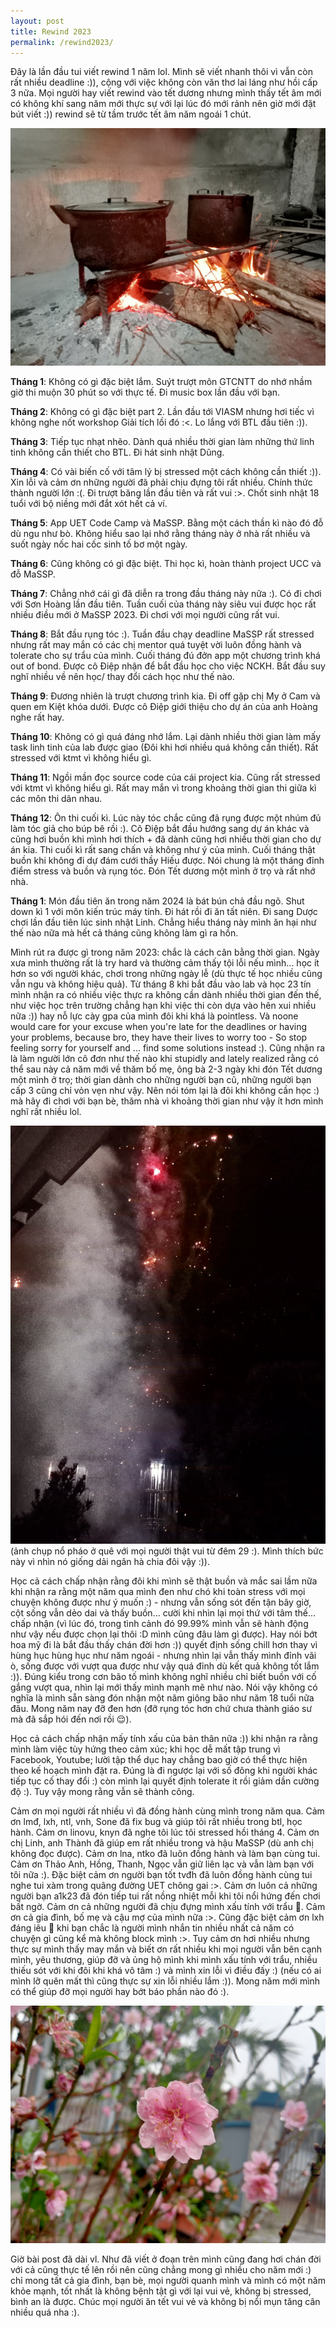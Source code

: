 ```yaml
---
layout: post
title: Rewind 2023
permalink: /rewind2023/
---
```


Đây là lần đầu tui viết rewind 1 năm lol. Mình sẽ viết nhanh thôi vì vẫn còn rất nhiều deadline :)), cộng với việc không còn văn thơ lai láng như hồi cấp 3 nữa. Mọi người hay viết rewind vào tết dương nhưng mình thấy tết âm mới có không khí sang năm mới thực sự với lại lúc đó mới rảnh nên giờ mới đặt bút viết :)) rewind sẽ từ tầm trước tết âm năm ngoái 1 chút.

![hope](/images/rewind20233.jpg)


**Tháng 1**: Không có gì đặc biệt lắm. Suýt trượt môn GTCNTT do nhớ nhầm giờ thi muộn 30 phút so với thực tế. Đi music box lần đầu với bạn.

**Tháng 2**: Không có gì đặc biệt part 2. Lần đầu tới VIASM nhưng hơi tiếc vì không nghe nốt workshop Giải tích lồi đó :<. Lo lắng với BTL đầu tiên :)).

**Tháng 3**: Tiếp tục nhạt nhẽo. Dành quá nhiều thời gian làm những thứ linh tinh không cần thiết cho BTL. Đi hát sinh nhật Dũng.

**Tháng 4**: Có vài biến cố với tâm lý bị stressed một cách không cần thiết :)). Xin lỗi và cảm ơn những người đã phải chịu đựng tôi rất nhiều. Chính thức thành người lớn :(. Đi trượt băng lần đầu tiên và rất vui :>. Chốt sinh nhật 18 tuổi với bộ niềng mới đắt xót hết cả ví.

**Tháng 5**: App UET Code Camp và MaSSP. Bằng một cách thần kì nào đó đỗ dù ngu như bò. Không hiểu sao lại nhớ rằng tháng này ở nhà rất nhiều và suốt ngày nốc hai cốc sinh tố bơ một ngày.

**Tháng 6**: Cũng không có gì đặc biệt. Thi học kì, hoàn thành project UCC và đỗ MaSSP.

**Tháng 7**: Chẳng nhớ cái gì đã diễn ra trong đầu tháng này nữa :). Có đi chơi với Sơn Hoàng lần đầu tiên. Tuần cuối của tháng này siêu vui được học rất nhiều điều mới ở MaSSP 2023. Đi chơi với mọi người cũng rất vui.

**Tháng 8**: Bắt đầu rụng tóc :). Tuần đầu chạy deadline MaSSP rất stressed nhưng rất may mắn có các chị mentor quá tuyệt vời luôn đồng hành và tolerate cho sự trẩu của mình. Cuối tháng đú đởn app một chương trình khá out of bond. Được cô Điệp nhận để bắt đầu học cho việc NCKH. Bắt đầu suy nghĩ nhiều về nên học/ thay đổi cách học như thế nào.

**Tháng 9**: Đương nhiên là trượt chương trình kia. Đi off gặp chị My ở Cam và quen em Kiệt khóa dưới. Được cô Điệp giới thiệu cho dự án của anh Hoàng nghe rất hay.

**Tháng 10**: Không có gì quá đáng nhớ lắm. Lại dành nhiều thời gian làm mấy task linh tinh của lab được giao (Đôi khi hơi nhiều quá không cần thiết). Rất stressed với ktmt vì không hiểu gì.

**Tháng 11**: Ngồi mần đọc source code của cái project kia. Cũng rất stressed với ktmt vì không hiểu gì. Rất may mắn vì trong khoảng thời gian thi giữa kì các môn thi dãn nhau.

**Tháng 12**: Ôn thi cuối kì. Lúc này tóc chắc cũng đã rụng được một nhúm đủ làm tóc giả cho búp bê rồi :). Cô Điệp bắt đầu hướng sang dự án khác và cũng hơi buồn khi mình hơi thích + đã dành cũng hơi nhiều thời gian cho dự án kia. Thi cuối kì rất sang chấn và không như ý của mình. Cuối tháng thật buồn khi không đi dự đám cưới thầy Hiếu được. Nói chung là một tháng đỉnh điểm stress và buồn và rụng tóc. Đón Tết dương một mình ở trọ và rất nhớ nhà.

**Tháng 1**: Món đầu tiên ăn trong năm 2024 là bát bún chả đầu ngõ. Shut down kì 1 với môn kiến trúc máy tính. Đi hát rồi đi ăn tất niên. Đi sang Dược chơi lần đầu tiên lúc sinh nhật Linh. Chẳng hiểu tháng này mình ăn hại như thế nào nữa mà hết cả tháng cũng không làm gì ra hồn.

Mình rút ra được gì trong năm 2023: chắc là cách cân bằng thời gian. Ngày xưa mình thường rất là try hard và thường cảm thấy tội lỗi nếu mình... học ít hơn so với người khác, chơi trong những ngày lễ (dù thực tế học nhiều cũng vẫn ngu và không hiệu quả). Từ tháng 8 khi bắt đầu vào lab và học 23 tín mình nhận ra có nhiều việc thực ra không cần dành nhiều thời gian đến thế, như việc học trên trường chẳng hạn khi việc thi còn dựa vào hên xui nhiều nữa :)) hay nỗ lực cày gpa của mình đôi khi khá là pointless. Và noone would care for your excuse when you're late for the deadlines or having your problems, because bro, they have their lives to worry too - So stop feeling sorry for yourself and ... find some solutions instead :). Cũng nhận ra là làm người lớn cô đơn như thế nào khi stupidly and lately realized rằng có thể sau này cả năm mới về thăm bố mẹ, ông bà 2-3 ngày khi đón Tết dương một mình ở trọ; thời gian dành cho những người bạn cũ, những người bạn cấp 3 cũng chỉ vỏn vẹn như vậy. Nên nói tóm lại là đôi khi không cần học :) mà hãy đi chơi với bạn bè, thăm nhà vì khoảng thời gian như vậy ít hơn mình nghĩ rất nhiều lol.

![hope](/images/rewind2023.jpg)
(ảnh chụp nổ pháo ở quê với mọi người thật vui từ đêm 29 :). Mình thích bức này vì nhìn nó giống dải ngân hà chia đôi vậy :)).

Học cả cách chấp nhận rằng đôi khi mình sẽ thật buồn và mắc sai lầm nữa khi nhận ra rằng một năm qua mình đen như chó khi toàn stress với mọi chuyện không được như ý muốn :) - nhưng vẫn sống sót đến tận bây giờ, cột sống vẫn dẻo dai và thấy buồn... cười khi nhìn lại mọi thứ với tâm thế... chấp nhận (vì lúc đó, trong tình cảnh đó 99.99% mình vẫn sẽ hành động như vậy nếu được chọn lại thôi :D mình cũng đâu làm gì được). Hay nói bớt hoa mỹ đi là bắt đầu thấy chán đời hơn :)) quyết định sống chill hơn thay vì hùng hục hùng hục như năm ngoái - nhưng nhìn lại vẫn thấy mình đỉnh vãi ò, sống được với vượt qua được như vậy quá đỉnh dù kết quả không tốt lắm :)). Đúng kiểu trong cơn bão tố mình không nghĩ nhiều chỉ biết buồn với cố gắng vượt qua, nhìn lại mới thấy mình mạnh mẽ như nào. Nói vậy không có nghĩa là mình sẵn sàng đón nhận một năm giông bão như năm 18 tuổi nữa đâu. Mong năm nay đỡ đen hơn (đỡ rụng tóc hơn chứ chưa thành giáo sư mà đã sắp hói đến nơi rồi 😌).


Học cả cách chấp nhận mấy tính xấu của bản thân nữa :)) khi nhận ra rằng mình làm việc tùy hứng theo cảm xúc; khi học dễ mất tập trung vì Facebook, Youtube; lười tập thể dục hay chẳng bao giờ có thể thực hiện theo kế hoạch mình đặt ra. Đúng là đi ngược lại với số đông khi người khác tiếp tục cố thay đổi :) còn mình lại quyết định tolerate it rồi giảm dần cường độ :). Tuy vậy mong rằng vẫn sẽ thành công.

Cảm ơn mọi người rất nhiều vì đã đồng hành cùng mình trong năm qua. Cảm ơn lmđ, lxh, ntl, vnh, Sone đã fix bug và giúp tôi rất nhiều trong btl, học hành. Cảm ơn linovu, knyn đã nghe tôi lúc tôi stressed hồi tháng 4. Cảm ơn chị Linh, anh Thành đã giúp em rất nhiều trong và hậu MaSSP (dù anh chị không đọc được). Cảm ơn lna, ntko đã luôn đồng hành và làm bạn cùng tui. Cảm ơn Thảo Anh, Hồng, Thanh, Ngọc vẫn giữ liên lạc và vẫn làm bạn với tôi nữa :). Đặc biệt cảm ơn người bạn tốt tvđh đã luôn đồng hành cùng tui nghe tui xàm trong quãng đường UET chông gai :>. Cảm ơn luôn cả những người bạn a1k23 đã đón tiếp tui rất nồng nhiệt mỗi khi tôi nổi hứng đến chơi bất ngờ. Cảm ơn cả những người đã chịu đựng mình xấu tính với trẩu 🥺. Cảm ơn cả gia đình, bố mẹ và cậu mợ của mình nữa :>. Cũng đặc biệt cảm ơn lxh đáng iêu 🤢 khi bạn chắc là người mình nhắn tin nhiều nhất cả năm có chuyện gì cũng kể mà không block mình :>. Tuy cảm ơn hơi nhiều nhưng thực sự mình thấy may mắn và biết ơn rất nhiều khi mọi người vẫn bên cạnh mình, yêu thương, giúp đỡ và ủng hộ mình khi mình xấu tính với trẩu, nhiều thiếu sót với khi đôi khi khá vô tâm :) và mình xin lỗi vì điều đấy :) (nếu có ai mình lỡ quên mất thì cũng thực sự xin lỗi nhiều lắm :)). Mong năm mới mình có thể giúp đỡ mọi người hay bớt báo phần nào đó :).

![hope](/images/rewind20232.jpg)

Giờ bài post đã dài vl. Như đã viết ở đoạn trên mình cũng đang hơi chán đời với cả cũng thực tế lên rồi nên cũng chẳng mong gì nhiều cho năm mới :) chỉ mong tất cả gia đình, bạn bè, mọi người quanh mình và mình có một năm khỏe mạnh, tốt nhất là không bệnh tật gì với lại vui vẻ, không bị stressed, bình an là được. Chúc mọi người ăn tết vui vẻ và không bị nổi mụn tăng cân nhiều quá nha :).
